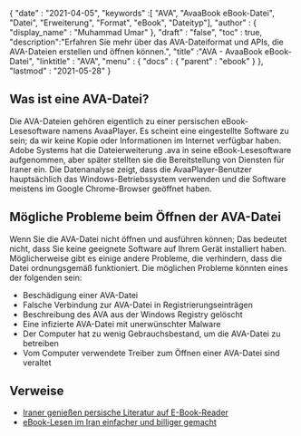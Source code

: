 {
  "date" : "2021-04-05",
  "keywords" :[ "AVA", "AvaaBook eBook-Datei", "Datei", "Erweiterung", "Format", "eBook", "Dateityp"],
  "author" : {
    "display_name" : "Muhammad Umar"
},
  "draft" : "false",
  "toc" : true,
  "description":"Erfahren Sie mehr über das AVA-Dateiformat und APIs, die AVA-Dateien erstellen und öffnen können.",
  "title" :"AVA - AvaaBook eBook-Datei",
  "linktitle" : "AVA",
  "menu" : {
    "docs" : {
      "parent" : "ebook"
}
},
  "lastmod" : "2021-05-28"
}

## Was ist eine AVA-Datei?

Die AVA-Dateien gehören eigentlich zu einer persischen eBook-Lesesoftware namens AvaaPlayer. Es scheint eine eingestellte Software zu sein; da wir keine Kopie oder Informationen im Internet verfügbar haben. Adobe Systems hat die Dateierweiterung .ava in seine eBook-Lesesoftware aufgenommen, aber später stellten sie die Bereitstellung von Diensten für Iraner ein. Die Datenanalyse zeigt, dass die AvaaPlayer-Benutzer hauptsächlich das Windows-Betriebssystem verwenden und die Software meistens im Google Chrome-Browser geöffnet haben.

## Mögliche Probleme beim Öffnen der AVA-Datei

Wenn Sie die AVA-Datei nicht öffnen und ausführen können; Das bedeutet nicht, dass Sie keine geeignete Software auf Ihrem Gerät installiert haben. Möglicherweise gibt es einige andere Probleme, die verhindern, dass die Datei ordnungsgemäß funktioniert. Die möglichen Probleme könnten eines der folgenden sein:

- Beschädigung einer AVA-Datei
- Falsche Verbindung zur AVA-Datei in Registrierungseinträgen
- Beschreibung des AVA aus der Windows Registry gelöscht
- Eine infizierte AVA-Datei mit unerwünschter Malware
- Der Computer hat zu wenig Gebrauchsbestand, um die AVA-Datei zu betreiben
- Vom Computer verwendete Treiber zum Öffnen einer AVA-Datei sind veraltet


## Verweise

* [Iraner genießen persische Literatur auf E-Book-Reader](https://www.tehrantimes.com/news/423108/Iranians-enjoy-Persian-literature-on-e-book-reader)
* [eBook-Lesen im Iran einfacher und billiger gemacht](https://financialtribune.com/articles/sci-tech/80138/ebook-reading-made-easier-cheaper-in-iran)



